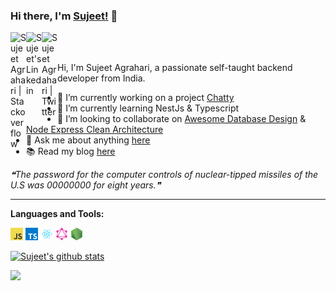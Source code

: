### Hi there, I'm [Sujeet!](https://sujeet-agrahari.github.io) 👋

<a href="https://stackoverflow.com/users/9266709/sujeet-agrahari">
  <img align="left" alt="Sujeet Agrahari | Stackoverflow" width="25px" src="https://raw.githubusercontent.com/sujeet-agrahari/sujeet-agrahari/f0ed6f40199661d7f7c28092048f09ffea51971e/assets/stackoverflow.svg" />
</a>
<a href="https://www.linkedin.com/in/sujeet-agrahari-a2b6a9110/">
  <img align="left" alt="Sujeet's Linkedin" width="25px" src="https://raw.githubusercontent.com/sujeet-agrahari/sujeet-agrahari/75525ebae050d9008020a955d02912e7edcc3af3/assets/linkedin.svg" />
</a>
<a href="https://twitter.com/SujeetAgrahari_">
  <img align="left" alt="Sujeet Agrahari | Twitter" width="25px" src="https://raw.githubusercontent.com/anuraghazra/anuraghazra/master/assets/twitter.svg" />
</a>


<br />
<br />

Hi, I'm Sujeet Agrahari, a passionate self-taught backend developer from India.

- 🔭 I’m currently working on a project [Chatty](https://github.com/sujeet-agrahari/Chatty)
- 🌱 I’m currently learning NestJs & Typescript
- 👯 I’m looking to collaborate on [Awesome Database Design](https://github.com/sujeet-agrahari/awesome-database-design) & [Node Express Clean Architecture](https://github.com/sujeet-agrahari/node-express-clean-architecture)
- 💬 Ask me about anything [here](https://github.com/sujeet-agrahari/sujeet-agrahari/issues)
- 📚 Read my blog [here](https://sujeet-agrahari.hashnode.dev/)

<!--STARTS_HERE_QUOTE_README-->
<i>❝The password for the computer controls of nuclear-tipped missiles of the U.S was 00000000 for eight years.❞</i>
<!--ENDS_HERE_QUOTE_README-->
---
**Languages and Tools:**  

<code><img height="20" src="https://raw.githubusercontent.com/github/explore/80688e429a7d4ef2fca1e82350fe8e3517d3494d/topics/javascript/javascript.png"></code>
<code><img height="20" src="https://raw.githubusercontent.com/github/explore/80688e429a7d4ef2fca1e82350fe8e3517d3494d/topics/typescript/typescript.png"></code>
<code><img height="20" src="https://raw.githubusercontent.com/github/explore/80688e429a7d4ef2fca1e82350fe8e3517d3494d/topics/react/react.png"></code>
<code><img height="20" src="https://raw.githubusercontent.com/github/explore/5c058a388828bb5fde0bcafd4bc867b5bb3f26f3/topics/graphql/graphql.png"></code>
<code><img height="20" src="https://raw.githubusercontent.com/github/explore/80688e429a7d4ef2fca1e82350fe8e3517d3494d/topics/nodejs/nodejs.png"></code>


[![Sujeet's github stats](https://github-readme-stats.vercel.app/api?username=sujeet-agrahari&show_icons=true&title_color=fff&icon_color=79ff97&text_color=9f9f9f&bg_color=151515)](https://github.com/sujeet-agrahari/awesome-database-design)

<a href="https://sujeet-agrahari.github.io">
  <img align="left" src="https://github-readme-stats.vercel.app/api/pin/?username=sujeet-agrahari&repo=sujeet-agrahari.github.io&title_color=fff&icon_color=79ff97&text_color=9f9f9f&bg_color=151515" />
</a>


